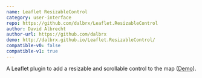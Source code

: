 ```yaml
---
name: Leaflet ResizableControl
category: user-interface
repo: https://github.com/dalbrx/Leaflet.ResizableControl
author: David Albrecht
author-url: https://github.com/dalbrx
demo: http://dalbrx.github.io/Leaflet.ResizableControl/
compatible-v0: false
compatible-v1: true
---
```


A Leaflet plugin to add a resizable and scrollable control to the map (<a href="http://dalbrx.github.io/Leaflet.ResizableControl/">Demo</a>).
